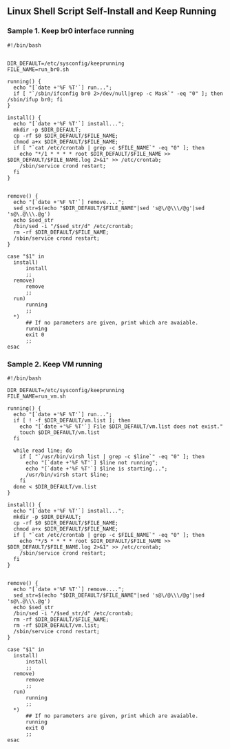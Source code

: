 Linux Shell Script Self-Install and Keep Running
------------

### Sample 1. Keep br0 interface running

    #!/bin/bash
    
    
    DIR_DEFAULT=/etc/sysconfig/keeprunning
    FILE_NAME=run_br0.sh
    
    running() {
      echo "[`date +'%F %T'`] run...";
      if [ "`/sbin/ifconfig br0 2>/dev/null|grep -c Mask`" -eq "0" ]; then  /sbin/ifup br0; fi
    }
    
    install() {
      echo "[`date +'%F %T'`] install...";
      mkdir -p $DIR_DEFAULT;
      cp -rf $0 $DIR_DEFAULT/$FILE_NAME;
      chmod a+x $DIR_DEFAULT/$FILE_NAME;
      if [ "`cat /etc/crontab | grep -c $FILE_NAME`" -eq "0" ]; then
        echo "*/1 * * * * root $DIR_DEFAULT/$FILE_NAME >> $DIR_DEFAULT/$FILE_NAME.log 2>&1" >> /etc/crontab;
        /sbin/service crond restart;
      fi
    }
    
    
    remove() {
      echo "[`date +'%F %T'`] remove....";
      sed_str=$(echo "$DIR_DEFAULT/$FILE_NAME"|sed 's@\/@\\\/@g'|sed 's@\.@\\\.@g')
      echo $sed_str
      /bin/sed -i "/$sed_str/d" /etc/crontab;
      rm -rf $DIR_DEFAULT/$FILE_NAME;
      /sbin/service crond restart;
    }
    
    case "$1" in
      install)
          install
          ;;
      remove)
          remove
          ;;
      run)
          running
          ;;
      *)
          ## If no parameters are given, print which are avaiable.
          running
          exit 0
          ;;
    esac


### Sample 2. Keep VM running

    #!/bin/bash
    
    DIR_DEFAULT=/etc/sysconfig/keeprunning
    FILE_NAME=run_vm.sh
    
    running() {
      echo "[`date +'%F %T'`] run...";
      if [ ! -f $DIR_DEFAULT/vm.list ]; then
        echo "[`date +'%F %T'`] File $DIR_DEFAULT/vm.list does not exist."
        touch $DIR_DEFAULT/vm.list
      fi
    
      while read line; do
        if [ "`/usr/bin/virsh list | grep -c $line`" -eq "0" ]; then
          echo "[`date +'%F %T'`] $line not running";
          echo "[`date +'%F %T'`] $line is starting...";
          /usr/bin/virsh start $line;
        fi
      done < $DIR_DEFAULT/vm.list
    }
    
    install() {
      echo "[`date +'%F %T'`] install...";
      mkdir -p $DIR_DEFAULT;
      cp -rf $0 $DIR_DEFAULT/$FILE_NAME;
      chmod a+x $DIR_DEFAULT/$FILE_NAME;
      if [ "`cat /etc/crontab | grep -c $FILE_NAME`" -eq "0" ]; then
        echo "*/5 * * * * root $DIR_DEFAULT/$FILE_NAME >> $DIR_DEFAULT/$FILE_NAME.log 2>&1" >> /etc/crontab;
        /sbin/service crond restart;
      fi
    }
    
    
    remove() {
      echo "[`date +'%F %T'`] remove....";
      sed_str=$(echo "$DIR_DEFAULT/$FILE_NAME"|sed 's@\/@\\\/@g'|sed 's@\.@\\\.@g')
      echo $sed_str
      /bin/sed -i "/$sed_str/d" /etc/crontab;
      rm -rf $DIR_DEFAULT/$FILE_NAME;
      rm -rf $DIR_DEFAULT/vm.list;
      /sbin/service crond restart;
    }
    
    case "$1" in
      install)
          install
          ;;
      remove)
          remove
          ;;
      run)
          running
          ;;
      *)
          ## If no parameters are given, print which are avaiable.
          running
          exit 0
          ;;
    esac
